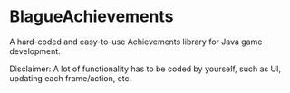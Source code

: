 # BlagueAchievements
A hard-coded and easy-to-use Achievements library for Java game development.

Disclaimer: A lot of functionality has to be coded by yourself, such as UI, updating each frame/action, etc.
